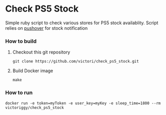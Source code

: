 # Check PS5 Stock

Simple ruby script to check various stores for PS5 stock availablity. Script relies on [pushover](http://pushover.net/) for stock notification

### How to build

1. Checkout this git repository

   `git clone https://github.com/victori/check_ps5_stock.git`

2. Build Docker image

   `make`

### How to run

`docker run -e token=myToken -e user_key=myKey -e sleep_time=1800 --rm victoriggy/check_ps5_stock`
